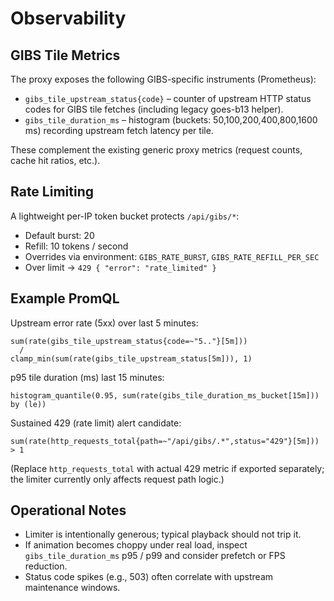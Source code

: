# Observability

## GIBS Tile Metrics

The proxy exposes the following GIBS-specific instruments (Prometheus):

* `gibs_tile_upstream_status{code}` – counter of upstream HTTP status codes for GIBS tile fetches (including legacy goes-b13 helper).
* `gibs_tile_duration_ms` – histogram (buckets: 50,100,200,400,800,1600 ms) recording upstream fetch latency per tile.

These complement the existing generic proxy metrics (request counts, cache hit ratios, etc.).

## Rate Limiting

A lightweight per-IP token bucket protects `/api/gibs/*`:

* Default burst: 20
* Refill: 10 tokens / second
* Overrides via environment: `GIBS_RATE_BURST`, `GIBS_RATE_REFILL_PER_SEC`
* Over limit → `429 { "error": "rate_limited" }`

## Example PromQL

Upstream error rate (5xx) over last 5 minutes:
```
sum(rate(gibs_tile_upstream_status{code=~"5.."}[5m]))
  /
clamp_min(sum(rate(gibs_tile_upstream_status[5m])), 1)
```

p95 tile duration (ms) last 15 minutes:
```
histogram_quantile(0.95, sum(rate(gibs_tile_duration_ms_bucket[15m])) by (le))
```

Sustained 429 (rate limit) alert candidate:
```
sum(rate(http_requests_total{path=~"/api/gibs/.*",status="429"}[5m])) > 1
```

(Replace `http_requests_total` with actual 429 metric if exported separately; the limiter currently only affects request path logic.)

## Operational Notes

* Limiter is intentionally generous; typical playback should not trip it.
* If animation becomes choppy under real load, inspect `gibs_tile_duration_ms` p95 / p99 and consider prefetch or FPS reduction.
* Status code spikes (e.g., 503) often correlate with upstream maintenance windows.
